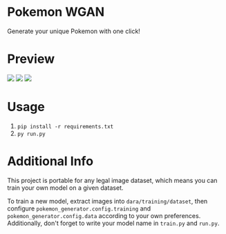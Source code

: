 # Pokemon WGAN

Generate your unique Pokemon with one click!

# Preview
![](https://github.com/universuen/Cat_WGAN/blob/main/data/training/plots/losses.jpg)
![](https://github.com/universuen/Cat_WGAN/blob/main/data/training/plots/training_animation_cat.gif)
![](https://github.com/universuen/Cat_WGAN/blob/main/data/training/plots/single_animation_cat.gif)

# Usage
1. `pip install -r requirements.txt`
2. `py run.py`

# Additional Info
This project is portable for any legal image dataset, which means you
can train your own model on a given dataset.

To train a new model, extract images into `dara/training/dataset`, then
configure `pokemon_generator.config.training` and `pokemon_generator.config.data`
according to your own preferences. Additionally, don't forget to write your model
name in `train.py` and `run.py`.
